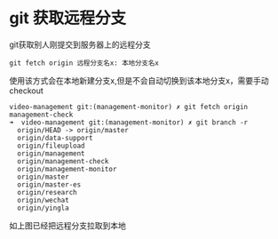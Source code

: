 # git 获取远程分支

git获取别人刚提交到服务器上的远程分支

```
git fetch origin 远程分支名x: 本地分支名x
```

使用该方式会在本地新建分支x,但是不会自动切换到该本地分支x，需要手动checkout

```
video-management git:(management-monitor) ✗ git fetch origin management-check
➜  video-management git:(management-monitor) ✗ git branch -r
  origin/HEAD -> origin/master
  origin/data-support
  origin/fileupload
  origin/management
  origin/management-check
  origin/management-monitor
  origin/master
  origin/master-es
  origin/research
  origin/wechat
  origin/yingla

```

如上图已经把远程分支拉取到本地

